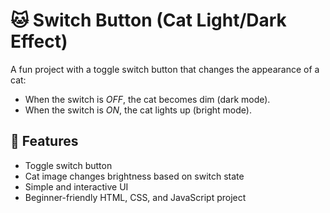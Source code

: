 # 🐱 Switch Button (Cat Light/Dark Effect)

A fun project with a toggle switch button that changes the appearance of a cat:
- When the switch is *OFF*, the cat becomes dim (dark mode).  
- When the switch is *ON*, the cat lights up (bright mode).  


## 📌 Features
- Toggle switch button  
- Cat image changes brightness based on switch state  
- Simple and interactive UI  
- Beginner-friendly HTML, CSS, and JavaScript project  

